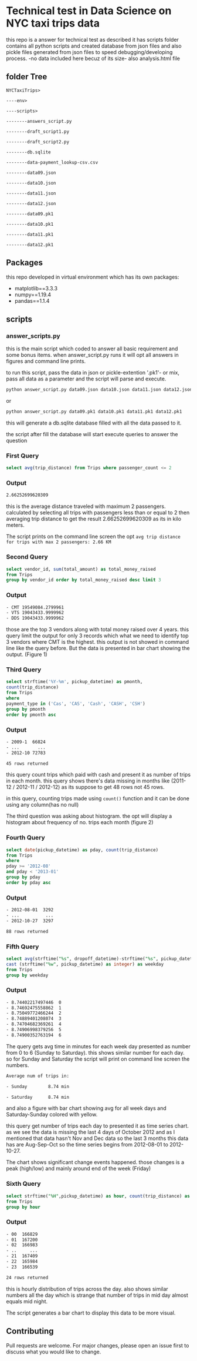# Technical test in Data Science on NYC taxi trips data

this repo is a answer for technical test as described
it has scripts folder contains all python scripts and created database from json files and also pickle files generated from json files to speed debugging/developing process. -no data included here becuz of its size- also analysis.html file

## folder Tree
```
NYCTaxiTrips>

----env>

----scripts>

--------answers_script.py

--------draft_script1.py

--------draft_script2.py

--------db.sqlite

--------data-payment_lookup-csv.csv

--------data09.json

--------data10.json

--------data11.json

--------data12.json

--------data09.pk1

--------data10.pk1

--------data11.pk1

--------data12.pk1
```
## Packages

this repo developed in virtual environment which has its own packages:
- matplotlib==3.3.3
- numpy==1.19.4
- pandas==1.1.4

## scripts
### answer_scripts.py
this is the main script which coded to answer all basic requirement and some bonus items.
when answer_script.py runs it will opt all answers in figures and command line prints.

to run this script, pass the data in json or pickle-extention '.pk1'- or mix, pass all data as a parameter and the script will parse and execute.

```bash
python answer_script.py data09.json data10.json data11.json data12.json
```
or 
```bash
python answer_script.py data09.pk1 data10.pk1 data11.pk1 data12.pk1
```

this will generate a db.sqlite database filled with all the data passed to it.

the script after fill the database will start execute queries to answer the question

### First Query
```SQL
select avg(trip_distance) from Trips where passenger_count <= 2
```
### Output

```bash
2.66252699620309
```
this is the average distance traveled with maximum 2 passengers. calculated by selecting all trips with passengers less than or equal to 2 then averaging trip distance to get the result 2.66252699620309 as its in kilo meters.

The script prints on the command line screen the opt
```avg trip distance for trips with max 2 passengers: 2.66 KM```

### Second Query
```SQL
select vendor_id, sum(total_amount) as total_money_raised
from Trips 
group by vendor_id order by total_money_raised desc limit 3
```
### Output

```bash
- CMT 19549084.2799961
- VTS 19043433.9999962
- DDS 19043433.9999962
```
those are the top 3 vendors along with total money raised over 4 years. this query limit the output for only 3 records which what we need to identify top 3 vendors where CMT is the highest.
this output is not showed in command line like the query before. But the data is presented in bar chart showing the output. (Figure 1)
### Third Query
```SQL
select strftime('%Y-%m', pickup_datetime) as pmonth,
count(trip_distance)
from Trips
where 
payment_type in ('Cas', 'CAS', 'Cash', 'CASH', 'CSH')
group by pmonth
order by pmonth asc
```
### Output

```bash
- 2009-1  66824
- ...       ...
- 2012-10 72783

45 rows returned
```
this query count trips which paid with cash and present it as number of trips in each month.
this query shows there's data missing in months like
(2011-12 / 2012-11 / 2012-12) as its suppose to get 48 rows not 45 rows.

in this query, counting trips made using ```count()``` function and it can be done using any column(has no null)

The third question was asking about histogram. the opt will display a histogram about frequency of no. trips each month (figure 2)
### Fourth Query
```SQL
select date(pickup_datetime) as pday, count(trip_distance)
from Trips
where
pday >= '2012-08' 
and pday < '2013-01' 
group by pday 
order by pday asc
```
### Output

```bash
- 2012-08-01  3292
- ...          ...
- 2012-10-27  3297

88 rows returned
```
### Fifth Query
```SQL
select avg(strftime("%s", dropoff_datetime)-strftime("%s", pickup_datetime))/60,
cast (strftime("%w", pickup_datetime) as integer) as weekday
from Trips
group by weekday
```
### Output

```bash
- 8.74402217497446  0
- 8.74692475558862  1
- 8.75049772466244  2
- 8.74889401208074  3
- 8.74704682369261  4
- 8.74906998379256  5
- 8.74900352763194  6
```
The query gets avg time in minutes for each week day presented as number from 0 to 6 (Sunday to Saturday).
this shows similar number for each day. so for Sunday and Saturday the script will print on command line screen the numbers.
```bash
Average num of trips in:

- Sunday        8.74 min

- Saturday      8.74 min
```
and also a figure with bar chart showing avg for all week days and Saturday-Sunday colored with yellow.

this query get number of trips each day to presented it as time series chart.
as we see the data is missing the last 4 days of October 2012 and as I mentioned that data hasn't Nov and Dec data so the last 3 months this data has are Aug-Sep-Oct so the time series begins from 2012-08-01 to 2012-10-27.

The chart shows significant change events happened. those changes is a peak (high/low) and mainly around end of the week (Friday)

### Sixth Query
```SQL
select strftime("%H",pickup_datetime) as hour, count(trip_distance) as num_Trips 
from Trips 
group by hour
```
### Output
```bash
- 00  166829
- 01  167200
- 02  166983
- ..     ...
- 21  167409
- 22  165984
- 23  166539

24 rows returned
```

this is hourly distribution of trips across the day. also shows similar numbers all the day which is strange that number of trips in mid day almost equals mid night.

The script generates a bar chart to display this data to be more visual.

## Contributing
Pull requests are welcome. For major changes, please open an issue first to discuss what you would like to change.

